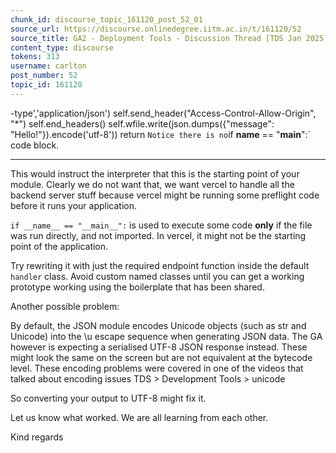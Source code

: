 ```yaml
---
chunk_id: discourse_topic_161120_post_52_01
source_url: https://discourse.onlinedegree.iitm.ac.in/t/161120/52
source_title: GA2 - Deployment Tools - Discussion Thread [TDS Jan 2025]
content_type: discourse
tokens: 313
username: carlton
post_number: 52
topic_id: 161120
---
```


-type','application/json')
 self.send_header("Access-Control-Allow-Origin", "*")
 self.end_headers()
 self.wfile.write(json.dumps({"message": "Hello!"}).encode('utf-8'))
 return
`
Notice there is no `if __name__ == "__main__":` code block.

---

This would instruct the interpreter that this is the starting point of your module. Clearly we do not want that, we want vercel to handle all the backend server stuff because vercel might be running some preflight code before it runs your application.

`if __name__ == "__main__":` is used to execute some code **only** if the file was run directly, and not imported. In vercel, it might not be the starting point of the application.

Try rewriting it with just the required endpoint function inside the default `handler` class. Avoid custom named classes until you can get a working prototype working using the boilerplate that has been shared.

Another possible problem:

By default, the JSON module encodes Unicode objects (such as str and Unicode) into the \u escape sequence when generating JSON data. The GA however is expecting a serialised UTF-8 JSON response instead. These might look the same on the screen but are not equivalent at the bytecode level. These encoding problems were covered in one of the videos that talked about encoding issues TDS &gt; Development Tools &gt; unicode

So converting your output to UTF-8 might fix it.

Let us know what worked. We are all learning from each other.

Kind regards
